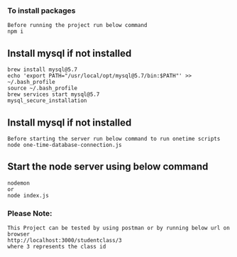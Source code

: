 ### To install packages
```
Before running the project run below command
npm i 
```

## Install mysql if not installed

```
brew install mysql@5.7
echo 'export PATH="/usr/local/opt/mysql@5.7/bin:$PATH"' >> ~/.bash_profile
source ~/.bash_profile
brew services start mysql@5.7
mysql_secure_installation
```

## Install mysql if not installed

```
Before starting the server run below command to run onetime scripts
node one-time-database-connection.js
```

## Start the node server using below command

```
nodemon 
or 
node index.js
```

### Please Note:

```
This Project can be tested by using postman or by running below url on browser
http://localhost:3000/studentclass/3
where 3 represents the class id
```